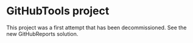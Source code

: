 ﻿# GitHubTools project

This project was a first attempt that has been decommissioned. See the new GitHubReports solution.